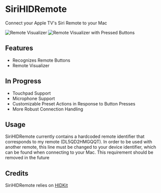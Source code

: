 # SiriHIDRemote
Connect your Apple TV's Siri Remote to your Mac

![Remote Visualizer](http://i.imgur.com/BbgQpFt.png) ![Remote Visualizer with Pressed Buttons](http://i.imgur.com/bawahWT.png)

## Features
* Recognizes Remote Buttons
* Remote Visualizer

## In Progress
* Touchpad Support
* Microphone Support
* Customizable Preset Actions in Response to Button Presses
* More Robust Connection Handling

## Usage
SiriHIDRemote currently contains a hardcoded remote identifier that corresponds to my remote (DL5QD2HMGQQT).  In order to be used with another remote, this line must be changed to your device identifier, which can be found when connecting to your Mac.  This requirement should be removed in the future

## Credits
SiriHIDRemote relies on [HIDKit](https://github.com/shiroholloway/HIDKit)
